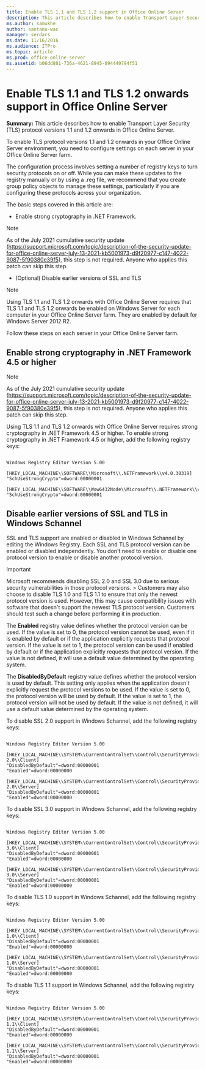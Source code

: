 ```yaml
---
title: Enable TLS 1.1 and TLS 1.2 support in Office Online Server
description: This article describes how to enable Transport Layer Security (TLS) protocol versions 1.1 and 1.2 in Office Online Server.
ms.author: samukhe
author: santanu-wac
manager: serdars
ms.date: 11/16/2016
ms.audience: ITPro
ms.topic: article
ms.prod: office-online-server
ms.assetid: b06dd801-736a-4621-8945-894449794f51
---
```



# Enable TLS 1.1 and TLS 1.2 onwards support in Office Online Server

 **Summary:** This article describes how to enable Transport Layer Security (TLS) protocol versions 1.1 and 1.2 onwards in Office Online Server.
  
    
    


To enable TLS protocol versions 1.1 and 1.2 onwards in your Office Online Server environment, you need to configure settings on each server in your Office Online Server farm.
  
    
    


The configuration process involves setting a number of registry keys to turn security protocols on or off. While you can make these updates to the registry manually or by using a .reg file, we recommend that you create group policy objects to manage these settings, particularly if you are configuring these protocols across your organization.
  
    
    


The basic steps covered in this article are:
  
    
    


- Enable strong cryptography in .NET Framework.  
> [!NOTE]
> As of the July 2021 cumulative security update (https://support.microsoft.com/topic/description-of-the-security-update-for-office-online-server-july-13-2021-kb5001973-d9f20977-c147-4022-9087-5f90380e39f5), this step is not required. Anyone who applies this patch can skip this step.

    
- (Optional) Disable earlier versions of SSL and TLS
    
> [!NOTE]
> Using TLS 1.1 and TLS 1.2 onwards with Office Online Server requires that TLS 1.1 and TLS 1.2 onwards be enabled on Windows Server for each computer in your Office Online Server farm. They are enabled by default for Windows Server 2012 R2.
  
    
    


Follow these steps on each server in your Office Online Server farm.
  
    
    


## Enable strong cryptography in .NET Framework 4.5 or higher
> [!NOTE]
> As of the July 2021 cumulative security update (https://support.microsoft.com/topic/description-of-the-security-update-for-office-online-server-july-13-2021-kb5001973-d9f20977-c147-4022-9087-5f90380e39f5), this step is not required. Anyone who applies this patch can skip this step.

Using TLS 1.1 and TLS 1.2 onwards with Office Online Server requires strong cryptography in .NET Framework 4.5 or higher. To enable strong cryptography in .NET Framework 4.5 or higher, add the following registry keys:
  
    
    

```

Windows Registry Editor Version 5.00

[HKEY_LOCAL_MACHINE\\SOFTWARE\\Microsoft\\.NETFramework\\v4.0.30319]
"SchUseStrongCrypto"=dword:00000001

[HKEY_LOCAL_MACHINE\\SOFTWARE\\Wow6432Node\\Microsoft\\.NETFramework\\v4.0.30319]
"SchUseStrongCrypto"=dword:00000001

```


## Disable earlier versions of SSL and TLS in Windows Schannel

SSL and TLS support are enabled or disabled in Windows Schannel by editing the Windows Registry. Each SSL and TLS protocol version can be enabled or disabled independently. You don't need to enable or disable one protocol version to enable or disable another protocol version.
  
    
    

> [!IMPORTANT]
> Microsoft recommends disabling SSL 2.0 and SSL 3.0 due to serious security vulnerabilities in those protocol versions. >  Customers may also choose to disable TLS 1.0 and TLS 1.1 to ensure that only the newest protocol version is used. However, this may cause compatibility issues with software that doesn't support the newest TLS protocol version. Customers should test such a change before performing it in production.
  
    
    

The **Enabled** registry value defines whether the protocol version can be used. If the value is set to 0, the protocol version cannot be used, even if it is enabled by default or if the application explicitly requests that protocol version. If the value is set to 1, the protocol version can be used if enabled by default or if the application explicitly requests that protocol version. If the value is not defined, it will use a default value determined by the operating system.
  
    
    
The **DisabledByDefault** registry value defines whether the protocol version is used by default. This setting only applies when the application doesn't explicitly request the protocol versions to be used. If the value is set to 0, the protocol version will be used by default. If the value is set to 1, the protocol version will not be used by default. If the value is not defined, it will use a default value determined by the operating system.
  
    
    
To disable SSL 2.0 support in Windows Schannel, add the following registry keys:
  
    
    



```

Windows Registry Editor Version 5.00

[HKEY_LOCAL_MACHINE\\SYSTEM\\CurrentControlSet\\Control\\SecurityProviders\\SCHANNEL\\Protocols\\SSL 2.0\\Client]
"DisabledByDefault"=dword:00000001
"Enabled"=dword:00000000

[HKEY_LOCAL_MACHINE\\SYSTEM\\CurrentControlSet\\Control\\SecurityProviders\\SCHANNEL\\Protocols\\SSL 2.0\\Server]
"DisabledByDefault"=dword:00000001
"Enabled"=dword:00000000
```

To disable SSL 3.0 support in Windows Schannel, add the following registry keys:
  
    
    



```

Windows Registry Editor Version 5.00

[HKEY_LOCAL_MACHINE\\SYSTEM\\CurrentControlSet\\Control\\SecurityProviders\\SCHANNEL\\Protocols\\SSL 3.0\\Client]
"DisabledByDefault"=dword:00000001
"Enabled"=dword:00000000

[HKEY_LOCAL_MACHINE\\SYSTEM\\CurrentControlSet\\Control\\SecurityProviders\\SCHANNEL\\Protocols\\SSL 3.0\\Server]
"DisabledByDefault"=dword:00000001
"Enabled"=dword:00000000
```

To disable TLS 1.0 support in Windows Schannel, add the following registry keys:
  
    
    



```

Windows Registry Editor Version 5.00

[HKEY_LOCAL_MACHINE\\SYSTEM\\CurrentControlSet\\Control\\SecurityProviders\\SCHANNEL\\Protocols\\TLS 1.0\\Client]
"DisabledByDefault"=dword:00000001
"Enabled"=dword:00000000

[HKEY_LOCAL_MACHINE\\SYSTEM\\CurrentControlSet\\Control\\SecurityProviders\\SCHANNEL\\Protocols\\TLS 1.0\\Server]
"DisabledByDefault"=dword:00000001
"Enabled"=dword:00000000
```

To disable TLS 1.1 support in Windows Schannel, add the following registry keys:
  
    
    



```

Windows Registry Editor Version 5.00

[HKEY_LOCAL_MACHINE\\SYSTEM\\CurrentControlSet\\Control\\SecurityProviders\\SCHANNEL\\Protocols\\TLS 1.1\\Client]
"DisabledByDefault"=dword:00000001
"Enabled"=dword:00000000

[HKEY_LOCAL_MACHINE\\SYSTEM\\CurrentControlSet\\Control\\SecurityProviders\\SCHANNEL\\Protocols\\TLS 1.1\\Server]
"DisabledByDefault"=dword:00000001
"Enabled"=dword:00000000
```



